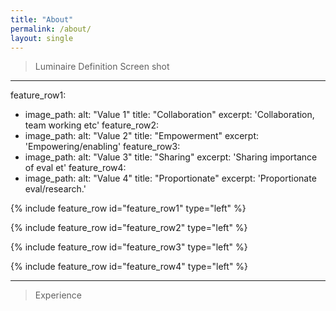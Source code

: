 ```yaml
---
title: "About"
permalink: /about/
layout: single
---
```

>Luminaire Definition Screen shot
---

feature_row1:
  - image_path:
    alt: "Value 1"
    title: "Collaboration"
    excerpt: 'Collaboration, team working etc'
feature_row2:
  - image_path:
    alt: "Value 2"
    title: "Empowerment"
    excerpt: 'Empowering/enabling'
feature_row3:
  - image_path:
    alt: "Value 3"
    title: "Sharing"
    excerpt: 'Sharing importance of eval et'
feature_row4:
  - image_path:
    alt: "Value 4"
    title: "Proportionate"
    excerpt: 'Proportionate eval/research.'

{% include feature_row id="feature_row1" type="left" %}

{% include feature_row id="feature_row2" type="left" %}

{% include feature_row id="feature_row3" type="left" %}

{% include feature_row id="feature_row4" type="left" %}

---
>Experience
